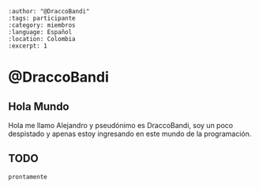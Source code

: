 
```{post} 2023-07-18
:author: "@DraccoBandi"
:tags: participante
:category: miembros
:language: Español
:location: Colombia
:excerpt: 1
```

# @DraccoBandi

## Hola Mundo 

Hola me llamo Alejandro y pseudónimo es DraccoBandi, soy un poco despistado y apenas estoy ingresando en este mundo de la programación.

## TODO

`prontamente`
